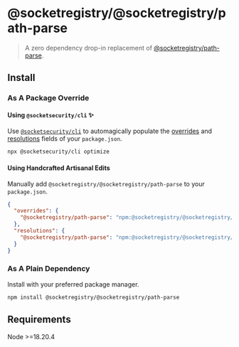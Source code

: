 # @socketregistry/@socketregistry/path-parse

> A zero dependency drop-in replacement of
> [@socketregistry/path-parse](https://www.npmjs.com/package/@socketregistry/path-parse).

## Install

### As A Package Override

#### Using `@socketsecurity/cli` :sparkles:

Use [`@socketsecurity/cli`](https://www.npmjs.com/package/@socketsecurity/cli)
to automagically populate the
[overrides](https://docs.npmjs.com/cli/v9/configuring-npm/package-json#overrides)
and [resolutions](https://yarnpkg.com/configuration/manifest#resolutions) fields
of your `package.json`.

```sh
npx @socketsecurity/cli optimize
```

#### Using Handcrafted Artisanal Edits

Manually add `@socketregistry/@socketregistry/path-parse` to your
`package.json`.

```json
{
  "overrides": {
    "@socketregistry/path-parse": "npm:@socketregistry/@socketregistry/path-parse@^1"
  },
  "resolutions": {
    "@socketregistry/path-parse": "npm:@socketregistry/@socketregistry/path-parse@^1"
  }
}
```

### As A Plain Dependency

Install with your preferred package manager.

```sh
npm install @socketregistry/@socketregistry/path-parse
```

## Requirements

Node &gt;=18.20.4
